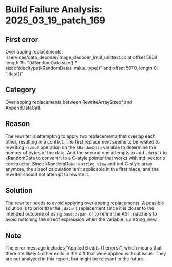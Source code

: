 # Build Failure Analysis: 2025_03_19_patch_169

## First error

Overlapping replacements: ./services/data_decoder/image_decoder_impl_unittest.cc at offset 5964, length 19: "(kRandomData.size() * sizeof(decltype(kRandomData)::value_type))" and offset 5970, length 0: ".data()"

## Category
Overlapping replacements between RewriteArraySizeof and AppendDataCall.

## Reason
The rewriter is attempting to apply two replacements that overlap each other, resulting in a conflict. The first replacement seems to be related to rewriting `sizeof` operation on the `kRandomData` variable to determine the number of bytes of the data. And the second one attempts to add `.data()` to kRandomData to convert it to a C-style pointer that works with std::vector's constructor. Since kRandomData is `string_view` and not C-style array anymore, the sizeof calculation isn't applicable in the first place, and the rewriter should not attempt to rewrite it.

## Solution
The rewriter needs to avoid applying overlapping replacements. A possible solution is to prioritize the `.data()` replacement since it is closer to the intended outcome of using `base::span`, or to refine the AST matchers to avoid matching the sizeof expression when the variable is a string_view.

## Note
The error message includes "Applied 6 edits (1 errors)", which means that there are likely 5 other edits in the diff that were applied without issue. They are not analyzed in this report, but might be relevant in the future.
